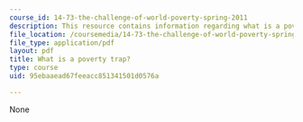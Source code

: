 ```yaml
---
course_id: 14-73-the-challenge-of-world-poverty-spring-2011
description: This resource contains information regarding what is a poverty trap?
file_location: /coursemedia/14-73-the-challenge-of-world-poverty-spring-2011/95ebaaead67feeacc851341501d0576a_MIT14_73S11_Lec2_slides.pdf
file_type: application/pdf
layout: pdf
title: What is a poverty trap?
type: course
uid: 95ebaaead67feeacc851341501d0576a

---
```

None